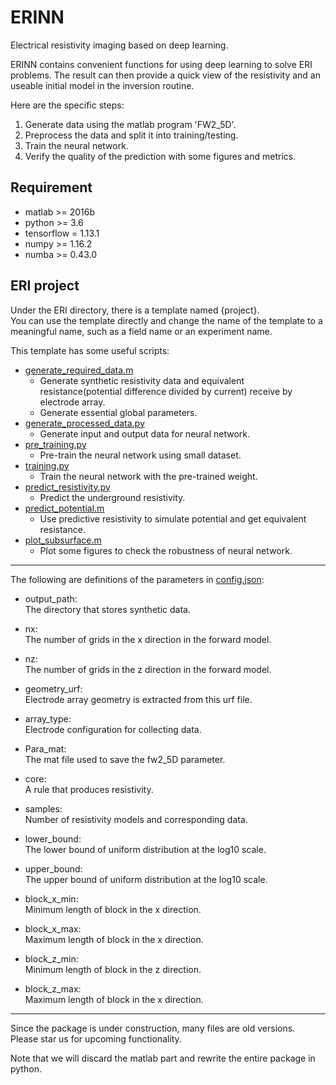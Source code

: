# ERINN
Electrical resistivity imaging based on deep learning.

ERINN contains convenient functions for using deep learning to solve ERI problems.
The result can then provide a quick view of the resistivity and an useable initial model in the inversion routine.

Here are the specific steps:
1. Generate data using the matlab program 'FW2_5D'.
2. Preprocess the data and split it into training/testing.
3. Train the neural network.
4. Verify the quality of the prediction with some figures and metrics.

## Requirement
- matlab >= 2016b
- python >= 3.6
- tensorflow = 1.13.1
- numpy >= 1.16.2
- numba >= 0.43.0

## ERI project
Under the ERI directory, there is a template named {project}.  
You can use the template directly and  change the name of the template to a meaningful name, 
such as a field name or an experiment name.
    
This template has some useful scripts:
- [generate_required_data.m](ERI/{project}/scripts/generate_required_data.m)
  - Generate synthetic resistivity data and 
    equivalent resistance(potential difference divided by current) receive by electrode array.
  - Generate essential global parameters.
- [generate_processed_data.py](ERI/{project}/scripts/generate_processed_data.py)
  - Generate input and output data for neural network.
- [pre_training.py](ERI/{project}/scripts/pre_training.py)
  - Pre-train the neural network using small dataset.
- [training.py](ERI/{project}/scripts/training.py)
  - Train the neural network with the pre-trained weight.
- [predict_resistivity.py](ERI/{project}/scripts/predict_resistivity.py)
  - Predict the underground resistivity.
- [predict_potential.m](ERI/{project}/scripts/predict_potential.m)
  - Use predictive resistivity to simulate potential and get equivalent resistance.
- [plot_subsurface.m](ERI/{project}/scripts/plot_subsurface.m)
  - Plot some figures to check the robustness of neural network.

---
The following are definitions of the parameters in [config.json](ERI/{project}/config/config.json):
- output_path:   
  The directory that stores synthetic data.

- nx:  
  The number of grids in the x direction in the forward model.

- nz:  
  The number of grids in the z direction in the forward model.

- geometry_urf:  
  Electrode array geometry is extracted from this urf file.

- array_type:  
  Electrode configuration for collecting data. 
  
- Para_mat:  
  The mat file used to save the fw2_5D parameter.

- core:  
  A rule that produces resistivity. 

- samples:  
  Number of resistivity models and corresponding data.

- lower_bound:  
  The lower bound of uniform distribution at the log10 scale.

- upper_bound:  
  The upper bound of uniform distribution at the log10 scale.

- block_x_min:  
  Minimum length of block in the x direction.

- block_x_max:  
  Maximum length of block in the x direction.

- block_z_min:  
  Minimum length of block in the z direction.

- block_z_max:  
  Maximum length of block in the x direction.
---
Since the package is under construction, many files are old versions.  
Please star us for upcoming functionality.

Note that we will discard the matlab part and rewrite the entire package in python.
